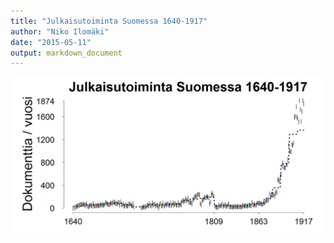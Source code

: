 ```yaml
---
title: "Julkaisutoiminta Suomessa 1640-1917"
author: "Niko Ilomäki"
date: "2015-05-11"
output: markdown_document
---
```






![plot of chunk Suomi](figure/Suomi-1.png) 


